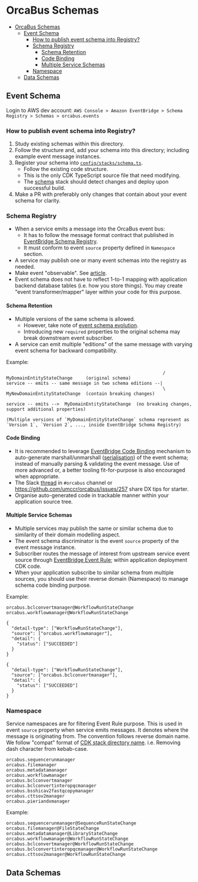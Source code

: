 # OrcaBus Schemas

- [OrcaBus Schemas](#orcabus-schemas)
  - [Event Schema](#event-schema)
    - [How to publish event schema into Registry?](#how-to-publish-event-schema-into-registry)
    - [Schema Registry](#schema-registry)
      - [Schema Retention](#schema-retention)
      - [Code Binding](#code-binding)
      - [Multiple Service Schemas](#multiple-service-schemas)
    - [Namespace](#namespace)
  - [Data Schemas](#data-schemas)


## Event Schema

Login to AWS dev account: `AWS Console > Amazon EventBridge > Schema Registry > Schemas > orcabus.events`

### How to publish event schema into Registry?

1. Study existing schemas within this directory.
2. Follow the structure and, add your schema into this directory; including example event message instances.
3. Register your schema into [`config/stacks/schema.ts`](../../config/stacks/schema.ts).
   - Follow the existing code structure. 
   - This is the only CDK TypeScript source file that need modifying.
   - The [schema](../../lib/workload/stateless/stacks/schema/README.md) stack should detect changes and deploy upon successful build. 
4. Make a PR with preferably only changes that contain about your event schema for clarity.

### Schema Registry

- When a service emits a message into the OrcaBus event bus:
  - It has to follow the message format contract that published in [EventBridge Schema Registry](https://www.google.com/search?q=EventBridge+schema+registry).
  - It must conform to event `source` property defined in `Namespace` section.
- A service may publish one or many event schemas into the registry as needed.
- Make event "observable". See [article](https://community.aws/content/2dhVUFPH16jZbhZfUB73aRVJ5uD/eventbridge-schema-registry-best-practices?lang=en).
- Event schema does not have to reflect 1-to-1 mapping with application backend database tables (i.e. how you store things). You may create "event transformer/mapper" layer within your code for this purpose.

#### Schema Retention

- Multiple versions of the same schema is allowed.
  - However, take note of [event schema evolution](https://www.google.com/search?q=event+schema+evolution). 
  - Introducing new `required` properties to the original schema may break downstream event subscriber. 
- A service can emit multiple "editions" of the same message with varying event schema for backward compatibility.

Example:

```
                                                           / MyDomainEntityStateChange     (original schema)
service -- emits -- same message in two schema editions --|  
                                                           \ MyNewDomainEntityStateChange  (contain breaking changes)
```

```
service -- emits -->  MyDomainEntityStateChange  (no breaking changes, support additional properties)

(Multiple versions of `MyDomainEntityStateChange` schema represent as `Version 1`, `Version 2`, ..., inside EventBridge Schema Registry)
```

#### Code Binding

- It is recommended to leverage [EventBridge Code Binding](https://docs.aws.amazon.com/eventbridge/latest/userguide/eb-schema-code-bindings.html) mechanism to auto-generate marshall/unmarshall ([serialisation](https://www.google.com/search?q=serialisation)) of the event schema; instead of manually parsing & validating the event message. Use of more advanced or, a better tooling fit-for-purpose is also encouraged when appropriate.
- The Slack [thread](https://umccr.slack.com/archives/C03ABJTSN7J/p1714731324414679) in `#orcabus` channel or https://github.com/umccr/orcabus/issues/257 share DX tips for starter.
- Organise auto-generated code in trackable manner within your application source tree. 

#### Multiple Service Schemas

- Multiple services may publish the same or similar schema due to similarity of their domain modelling aspect.
- The event schema discriminator is the event `source` property of the event message instance.
- Subscriber routes the message of interest from upstream service event source through [EventBridge Event Rule](https://www.google.com/search?q=eventbridge+event+rule); within application deployment CDK code.
- When your application subscribe to similar schema from multiple sources, you should use their reverse domain (Namespace) to manage schema code binding purpose.

Example:

```
orcabus.bclconvertmanager@WorkflowRunStateChange
orcabus.workflowmanager@WorkflowRunStateChange
```

```
{
  "detail-type": ["WorkflowRunStateChange"],
  "source": ["orcabus.workflowmanager"],
  "detail": {
    "status": ["SUCCEEDED"]
  }
}
```

```
{
  "detail-type": ["WorkflowRunStateChange"],
  "source": ["orcabus.bclconvertmanager"],
  "detail": {
    "status": ["SUCCEEDED"]
  }
}
```

### Namespace

Service namespaces are for filtering Event Rule purpose. This is used in event `source` property when service emits messages. It denotes where the message is originating from. The convention follows reverse domain name. We follow "compat" format of [CDK stack directory name](../../lib/workload/stateless/stacks). i.e. Removing dash character from kebab-case.

```
orcabus.sequencerunmanager
orcabus.filemanager
orcabus.metadatamanager
orcabus.workflowmanager
orcabus.bclconvertmanager
orcabus.bclconvertinteropqcmanager
orcabus.bsshicav2fastqcopymanager
orcabus.cttsov2manager
orcabus.pieriandxmanager
```

Example:

```
orcabus.sequencerunmanager@SequenceRunStateChange
orcabus.filemanager@FileStateChange
orcabus.metadatamanager@LibraryStateChange
orcabus.workflowmanager@WorkflowRunStateChange
orcabus.bclconvertmanager@WorkflowRunStateChange
orcabus.bclconvertinteropqcmanager@WorkflowRunStateChange
orcabus.cttsov2manager@WorkflowRunStateChange
```

## Data Schemas